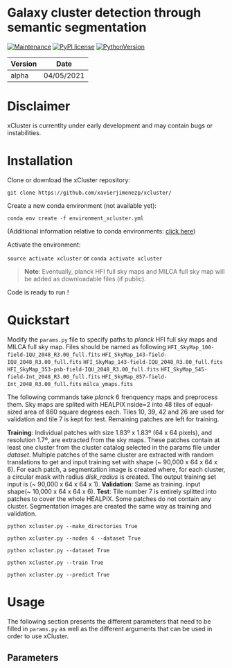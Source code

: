 # Galaxy cluster detection through semantic segmentation
[![Maintenance](https://img.shields.io/badge/Maintained%3F-yes-green.svg)](https://GitHub.com/Naereen/StrapDown.js/graphs/commit-activity) [![PyPI license](https://img.shields.io/pypi/l/ansicolortags.svg)](https://pypi.python.org/pypi/ansicolortags/) [![PythonVersion](https://camo.githubusercontent.com/fcb8bcdc6921dd3533a1ed259cebefdacbc27f2148eab6af024f6d6458d5ec1f/68747470733a2f2f696d672e736869656c64732e696f2f62616467652f707974686f6e2d332e36253230253743253230332e37253230253743253230332e38253230253743253230332e392d626c7565)](https://img.shields.io/badge/python-3.6%20%7C%203.7%20%7C%203.8%20%7C%203.9-blue)


|Version         |Date                          |
|----------------|-------------------------------|
|alpha|04/05/2021            |



# Disclaimer
xCluster is currentlty under early development and may contain bugs or instabilities. 

# Installation 
Clone or download the xCluster repository:

`git clone https://github.com/xavierjimenezp/xcluster/`

Create a new conda environment (not available yet):

`conda env create -f environment_xcluster.yml`

(Additional information relative to conda environments: [click here](https://docs.conda.io/projects/conda/en/latest/user-guide/tasks/manage-environments.html#)) 

Activate the environment:

`source activate xcluster`
or 
`conda activate xcluster`

> **Note**: Eventually, planck HFI full sky maps and MILCA full sky map will be added as downloadable files (if public).

Code is ready to run !

# Quickstart

Modify the `params.py` file to specify paths to *planck* HFI full sky maps and MILCA full sky map. Files should be named as following
`HFI_SkyMap_100-field-IQU_2048_R3.00_full.fits`
`HFI_SkyMap_143-field-IQU_2048_R3.00_full.fits`
`HFI_SkyMap_143-field-IQU_2048_R3.00_full.fits`
`HFI_SkyMap_353-psb-field-IQU_2048_R3.00_full.fits`
`HFI_SkyMap_545-field-Int_2048_R3.00_full.fits`
`HFI_SkyMap_857-field-Int_2048_R3.00_full.fits`
`milca_ymaps.fits`


The following commands take *planck* 6 frenquency maps and preprocess them. 
Sky maps are splited with HEALPIX nside=2 into 48 tiles of equal-sized area of 860 square degrees each. Tiles 10, 39, 42 and 26 are used for validation and tile 7 is kept for test. Remaining patches are left for training.

**Training**: Individual patches with size 1.83º x 1.83º  (64 x 64 pixels), and resolution 1.7º, are extracted from the sky maps. These patches contain at least one cluster from the cluster catalog selected in the params file under *dataset*. Multiple patches of the same cluster are extracted with random translations to get and input training set with shape (~ 90,000 x 64 x 64 x 6). For each patch, a segmentation image is created where, for each cluster, a circular mask with radius *disk_radius* is created. The output training set input is (~ 90,000 x 64 x 64 x 1).
**Validation**: Same as training. input shape(~ 10,000 x 64 x 64 x 6).
**Test**: Tile number 7 is entirely splitted into patches to cover the whole HEALPIX. Some patches do not contain any cluster. Segmentation images are created the same way as training and validation.

`python xcluster.py --make_directories True`

`python xcluster.py --nodes 4 --dataset True`

`python xcluster.py --dataset True`

`python xcluster.py --train True`

`python xcluster.py --predict True`

# Usage

The following section presents the different parameters that need to be filled in `params.py` as well as the different arguments that can be used in order to use xCluster.

## Parameters
